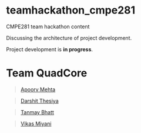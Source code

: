 # teamhackathon_cmpe281
CMPE281 team hackathon content

Discussing the architecture of project development.

Project development is <b>in progress</b>.


Team QuadCore
=============

> [Apoorv Mehta](https://github.com/appsmehta)

> [Darshit Thesiya](https://github.com/dthesiya)

> [Tanmay Bhatt](https://github.com/TanmayAB)

> [Vikas Miyani](https://github.com/vikasmiyani)

